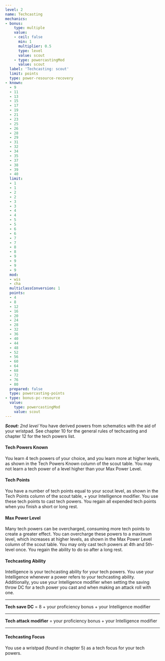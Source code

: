 ```yaml
---
level: 2
name: Techcasting
mechanics:
- bonus:
    type: multiple
    value:
    - ceil: false
      min: 1
      multiplier: 0.5
      type: level
      value: scout
    - type: powercastingMod
      value: scout
  label: 'Techcasting: scout'
  limit: points
  type: power-resource-recovery
- known:
  - 9
  - 11
  - 13
  - 15
  - 17
  - 19
  - 21
  - 23
  - 25
  - 26
  - 28
  - 29
  - 31
  - 32
  - 34
  - 35
  - 37
  - 38
  - 39
  - 40
  limit:
  - 1
  - 1
  - 2
  - 2
  - 3
  - 3
  - 4
  - 4
  - 5
  - 5
  - 6
  - 6
  - 7
  - 7
  - 8
  - 8
  - 9
  - 9
  - 9
  - 9
  mod:
  - wis
  - cha
  multiclassConversion: 1
  points:
  - 4
  - 8
  - 12
  - 16
  - 20
  - 24
  - 28
  - 32
  - 36
  - 40
  - 44
  - 48
  - 52
  - 56
  - 60
  - 64
  - 68
  - 72
  - 76
  - 80
  prepared: false
  type: powercasting-points
- type: bonus-pc-resource
  value:
    type: powercastingMod
    value: scout
---
```

_**Scout:** 2nd level_
You have derived powers from schematics with the aid of your wristpad. See chapter 10 for the general rules of techcasting and chapter 12 for the tech powers list.
#### Tech Powers Known
You learn 4 tech powers of your choice, and you learn more at higher levels, as shown in the Tech Powers Known column of the scout table. You may not learn a tech power of a level higher than your Max Power Level.
#### Tech Points
You have a number of tech points equal to your scout level, as shown in the Tech Points column of the scout table, + your Intelligence modifier. You use these tech points to cast tech powers. You regain all expended tech points when you finish a short or long rest.
#### Max Power Level
Many tech powers can be overcharged, consuming 
more tech points to create a greater effect. You can overcharge these powers to a maximum level, which increases at higher levels, as shown in the Max Power Level column of the scout table.
You may only cast tech powers at 4th and 5th-level once. You regain the ability to do so after a long rest.
#### Techcasting Ability
Intelligence is your techcasting ability for your tech powers. You use your Intelligence whenever a power refers to your techcasting ability. Additionally, you use your Intelligence modifier when setting the saving throw DC for a tech power you cast and when making an attack roll with one.
___
**Tech save DC** = 8 + your proficiency bonus + your Intelligence modifier
___
**Tech attack modifier** = your proficiency bonus + your Intelligence modifier
___
#### Techcasting Focus
You use a wristpad (found in chapter 5) as a tech focus for your tech powers.